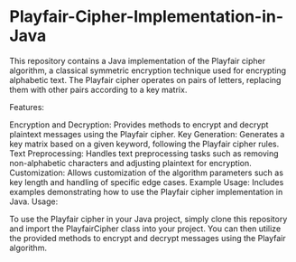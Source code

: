 # Playfair-Cipher-Implementation-in-Java
This repository contains a Java implementation of the Playfair cipher algorithm, a classical symmetric encryption technique used for encrypting alphabetic text. The Playfair cipher operates on pairs of letters, replacing them with other pairs according to a key matrix.

Features:

Encryption and Decryption: Provides methods to encrypt and decrypt plaintext messages using the Playfair cipher.
Key Generation: Generates a key matrix based on a given keyword, following the Playfair cipher rules.
Text Preprocessing: Handles text preprocessing tasks such as removing non-alphabetic characters and adjusting plaintext for encryption.
Customization: Allows customization of the algorithm parameters such as key length and handling of specific edge cases.
Example Usage: Includes examples demonstrating how to use the Playfair cipher implementation in Java.
Usage:

To use the Playfair cipher in your Java project, simply clone this repository and import the PlayfairCipher class into your project. You can then utilize the provided methods to encrypt and decrypt messages using the Playfair algorithm.

 
